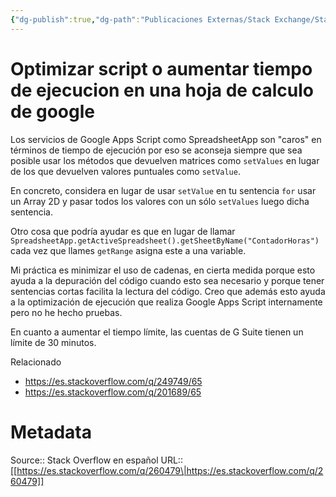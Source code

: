 ```yaml
---
{"dg-publish":true,"dg-path":"Publicaciones Externas/Stack Exchange/Stack Overflow en español/es.stackoverflow.com-260479.md","permalink":"/publicaciones-externas/stack-exchange/stack-overflow-en-espanol/es-stackoverflow-com-260479/","title":"Optimizar script o aumentar tiempo de ejecucion en una hoja de calculo de google","hide":true,"noteIcon":"default","created":"2024-04-03T12:49:10.760-06:00","updated":"2024-04-05T16:43:55.294-06:00"}
---
```


# Optimizar script o aumentar tiempo de ejecucion en una hoja de calculo de google

Los servicios de Google Apps Script como SpreadsheetApp son "caros" en términos de tiempo de ejecución por eso se aconseja siempre que sea posible usar los métodos que devuelven matrices como `setValues` en lugar de los que devuelven valores puntuales como `setValue`.

En concreto, considera en lugar de usar `setValue` en tu sentencia `for` usar un Array 2D y pasar todos los valores con un sólo `setValues` luego dicha sentencia.

Otro cosa que podría ayudar es que en lugar de llamar `SpreadsheetApp.getActiveSpreadsheet().getSheetByName("ContadorHoras")` cada vez que llames `getRange` asigna este a una variable. 

Mi práctica es minimizar el uso de cadenas, en cierta medida porque esto ayuda a la depuración del código cuando esto sea necesario y porque tener sentencias cortas facilita la lectura del código. Creo que además esto ayuda a la optimización de ejecución que realiza Google Apps Script internamente pero no he hecho pruebas.

En cuanto a aumentar el tiempo límite, las cuentas de G Suite tienen un límite de 30 minutos.

Relacionado

- https://es.stackoverflow.com/q/249749/65
- https://es.stackoverflow.com/q/201689/65

# Metadata
Source:: Stack Overflow en español
URL:: [[https://es.stackoverflow.com/q/260479\|https://es.stackoverflow.com/q/260479]]

